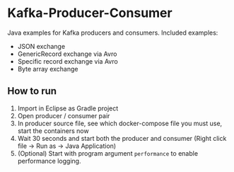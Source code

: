 # Kafka-Producer-Consumer
Java examples for Kafka producers and consumers. Included examples:

- JSON exchange
- GenericRecord exchange via Avro
- Specific record exchange via Avro
- Byte array exchange

## How to run

1. Import in Eclipse as Gradle project
2. Open producer / consumer pair
3. In producer source file, see which docker-compose file you must use, start the containers now
4. Wait 30 seconds and start both the producer and consumer (Right click file -> Run as -> Java Application)
5. (Optional) Start with program argument `performance` to enable performance logging.
